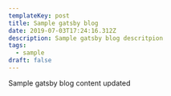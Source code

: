 ```yaml
---
templateKey: post
title: Sample gatsby blog
date: 2019-07-03T17:24:16.312Z
description: Sample gatsby blog descritpion
tags:
  - sample
draft: false
---
```

Sample gatsby blog content updated
